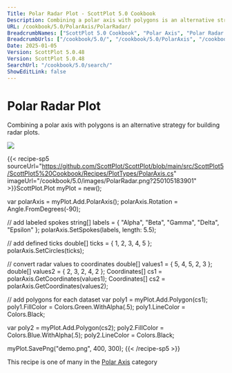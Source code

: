 ```yaml
---
Title: Polar Radar Plot - ScottPlot 5.0 Cookbook
Description: Combining a polar axis with polygons is an alternative strategy for building radar plots.
URL: /cookbook/5.0/PolarAxis/PolarRadar/
BreadcrumbNames: ["ScottPlot 5.0 Cookbook", "Polar Axis", "Polar Radar Plot"]
BreadcrumbUrls: ["/cookbook/5.0/", "/cookbook/5.0/PolarAxis", "/cookbook/5.0/PolarAxis/PolarRadar"]
Date: 2025-01-05
Version: ScottPlot 5.0.48
Version: ScottPlot 5.0.48
SearchUrl: "/cookbook/5.0/search/"
ShowEditLink: false
---
```



<div class='d-flex align-items-center mt-5'>
<h1 class='me-2 text-dark my-0 border-0'>Polar Radar Plot</h1>
</div>

Combining a polar axis with polygons is an alternative strategy for building radar plots.

[![](/cookbook/5.0/images/PolarRadar.png?250105183901)](/cookbook/5.0/images/PolarRadar.png?250105183901)

{{< recipe-sp5 sourceUrl="https://github.com/ScottPlot/ScottPlot/blob/main/src/ScottPlot5/ScottPlot5%20Cookbook/Recipes/PlotTypes/PolarAxis.cs" imageUrl="/cookbook/5.0/images/PolarRadar.png?250105183901" >}}ScottPlot.Plot myPlot = new();

var polarAxis = myPlot.Add.PolarAxis();
polarAxis.Rotation = Angle.FromDegrees(-90);

// add labeled spokes
string[] labels = { "Alpha", "Beta", "Gamma", "Delta", "Epsilon" };
polarAxis.SetSpokes(labels, length: 5.5);

// add defined ticks
double[] ticks = { 1, 2, 3, 4, 5 };
polarAxis.SetCircles(ticks);

// convert radar values to coordinates
double[] values1 = { 5, 4, 5, 2, 3 };
double[] values2 = { 2, 3, 2, 4, 2 };
Coordinates[] cs1 = polarAxis.GetCoordinates(values1);
Coordinates[] cs2 = polarAxis.GetCoordinates(values2);

// add polygons for each dataset
var poly1 = myPlot.Add.Polygon(cs1);
poly1.FillColor = Colors.Green.WithAlpha(.5);
poly1.LineColor = Colors.Black;

var poly2 = myPlot.Add.Polygon(cs2);
poly2.FillColor = Colors.Blue.WithAlpha(.5);
poly2.LineColor = Colors.Black;

myPlot.SavePng("demo.png", 400, 300);
{{< /recipe-sp5 >}}

<div class='my-5 text-center'>This recipe is one of many in the <a href='/cookbook/5.0/PolarAxis'>Polar Axis</a> category</div>


